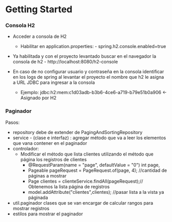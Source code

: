 # Getting Started


### Consola H2

- Acceder a consola de H2
	- Habilitar en application.properties: 
			- spring.h2.console.enabled=true
- Ya habilitada y con el proyecto levantado buscar en el navegador la consola de h2
		- http://localhost:8080/h2-console

- En caso de no configurar usuario y contraseña en la consola identificar en los logs de spring al levantar el proyecto el nombre que h2 le asigna a URL JDBC para ingresar a la consola
	- Ejemplo: jdbc:h2:mem:c1d03adb-b3b6-4ce6-a719-b79e51b0a906 <- Asignado por H2
	
	
### Paginador 

Pasos:
  
* repository debe de extender de PagingAndSortingRepository
* service - (clase e interfaz) : agregar método que va a leer los elementos que vana contener en el paginador 
* controlador:
	- Modificar el método que lista clientes utilizando el método que página los registros de clientes
	    - @RequestParam(name = "page", defaultValue = "0") int page, 
	    - Pageable pageRequest = PageRequest.of(page, 4); //cantidad de páginas a mostrar
		- Page<Cliente> clientes = clienteService.findAll(pageRequest);// Obtenemos la lista página de registros
		- model.addAttribute("clientes",clientes); //pasar lista a la vista ya páginada 
* util.paginador clases que se van encargar de calcular rangos para mostrar registros 
* estilos para mostrar el paginador